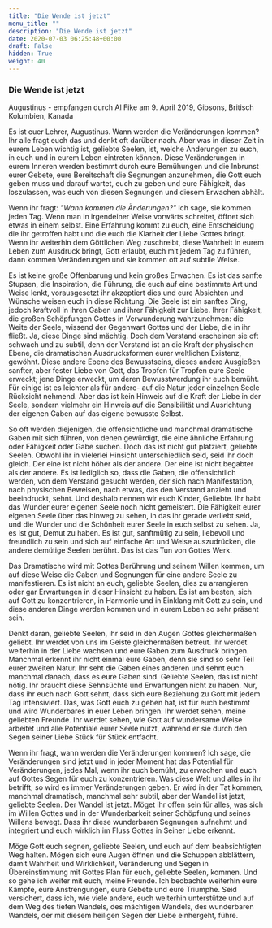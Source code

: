 ```yaml
---
title: "Die Wende ist jetzt"
menu_title: ""
description: "Die Wende ist jetzt"
date: 2020-07-03 06:25:48+00:00
draft: False
hidden: True
weight: 40
---
```

### Die Wende ist jetzt  

Augustinus - empfangen durch Al Fike am 9. April 2019, Gibsons, Britisch Kolumbien, Kanada

Es ist euer Lehrer, Augustinus. Wann werden die Veränderungen kommen? Ihr alle fragt euch das und denkt oft darüber nach. Aber was in dieser Zeit in eurem Leben wichtig ist, geliebte Seelen, ist, welche Änderungen zu euch, in euch und in eurem Leben eintreten können. Diese Veränderungen in eurem Inneren werden bestimmt durch eure Bemühungen und die Inbrunst eurer Gebete, eure Bereitschaft die Segnungen anzunehmen, die Gott euch geben muss und darauf wartet, euch zu geben und eure Fähigkeit, das loszulassen, was euch von diesen Segnungen und diesem Erwachen abhält.   

Wenn ihr fragt: *"Wann kommen die Änderungen?"* Ich sage, sie kommen jeden Tag. Wenn man in irgendeiner Weise vorwärts schreitet, öffnet sich etwas in einem selbst. Eine Erfahrung kommt zu euch, eine Entscheidung die ihr getroffen habt und die euch die Klarheit der Liebe Gottes bringt. Wenn ihr weiterhin dem Göttlichen Weg zuschreibt, diese Wahrheit in eurem Leben zum Ausdruck bringt, Gott erlaubt, euch mit jedem Tag zu führen, dann kommen Veränderungen und sie kommen oft auf subtile Weise.

Es ist keine große Offenbarung und kein großes Erwachen. Es ist das sanfte Stupsen, die Inspiration, die Führung, die euch auf eine bestimmte Art und Weise lenkt, vorausgesetzt ihr akzeptiert dies und eure Absichten und Wünsche weisen euch in diese Richtung. Die Seele ist ein sanftes Ding, jedoch kraftvoll in ihren Gaben und ihrer Fähigkeit zur Liebe. Ihrer Fähigkeit, die großen Schöpfungen Gottes in Verwunderung wahrzunehmen: die Weite der Seele, wissend der Gegenwart Gottes und der Liebe, die in ihr fließt. Ja, diese Dinge sind mächtig. Doch dem Verstand erscheinen sie oft schwach und zu subtil, denn der Verstand ist an die Kraft der physischen Ebene, die dramatischen Ausdrucksformen eurer weltlichen Existenz, gewöhnt. Diese andere Ebene des Bewusstseins, dieses andere Ausgießen sanfter, aber fester Liebe von Gott, das Tropfen für Tropfen eure Seele erweckt; jene Dinge erweckt, um deren Bewusstwerdung ihr euch bemüht. Für einige ist es leichter als für andere- auf die Natur jeder einzelnen Seele Rücksicht nehmend. Aber das ist kein Hinweis auf die Kraft der Liebe in der Seele, sondern vielmehr ein Hinweis auf die Sensibilität und Ausrichtung der eigenen Gaben auf das eigene bewusste Selbst.  

So oft werden diejenigen, die offensichtliche und manchmal dramatische Gaben mit sich führen, von denen gewürdigt, die eine ähnliche Erfahrung oder Fähigkeit oder Gabe suchen. Doch das ist nicht gut platziert, geliebte Seelen. Obwohl ihr in vielerlei Hinsicht unterschiedlich seid, seid ihr doch gleich. Der eine ist nicht höher als der andere. Der eine ist nicht begabter als der andere. Es ist lediglich so, dass die Gaben, die offensichtlich werden, von dem Verstand gesucht werden, der sich nach Manifestation, nach physischen Beweisen, nach etwas, das den Verstand anzieht und beeindruckt, sehnt. Und deshalb nennen wir euch Kinder, Geliebte. Ihr habt das Wunder eurer eigenen Seele noch nicht gemeistert. Die Fähigkeit eurer eigenen Seele über das hinweg zu sehen, in das ihr gerade verliebt seid, und die Wunder und die Schönheit eurer Seele in euch selbst zu sehen. Ja, es ist gut, Demut zu haben. Es ist gut, sanftmütig zu sein, liebevoll und freundlich zu sein und sich auf einfache Art und Weise auszudrücken, die andere demütige Seelen berührt. Das ist das Tun von Gottes Werk.

Das Dramatische wird mit Gottes Berührung und seinem Willen kommen, um auf diese Weise die Gaben und Segnungen für eine andere Seele zu manifestieren. Es ist nicht an euch, geliebte Seelen, dies zu arrangieren oder gar Erwartungen in dieser Hinsicht zu haben. Es ist am besten, sich auf Gott zu konzentrieren, in Harmonie und in Einklang mit Gott zu sein, und diese anderen Dinge werden kommen und in eurem Leben so sehr präsent sein.  

Denkt daran, geliebte Seelen, ihr seid in den Augen Gottes gleichermaßen geliebt. Ihr werdet von uns im Geiste gleichermaßen betreut. Ihr werdet weiterhin in der Liebe wachsen und eure Gaben zum Ausdruck bringen. Manchmal erkennt ihr nicht einmal eure Gaben, denn sie sind so sehr Teil eurer zweiten Natur. Ihr seht die Gaben eines anderen und sehnt euch manchmal danach, dass es eure Gaben sind. Geliebte Seelen, das ist nicht nötig. Ihr braucht diese Sehnsüchte und Erwartungen nicht zu haben. Nur, dass ihr euch nach Gott sehnt, dass sich eure Beziehung zu Gott mit jedem Tag intensiviert. Das, was Gott euch zu geben hat, ist für euch bestimmt und wird Wunderbares in euer Leben bringen. Ihr werdet sehen, meine geliebten Freunde. Ihr werdet sehen, wie Gott auf wundersame Weise arbeitet und alle Potentiale eurer Seele nutzt, während er sie durch den Segen seiner Liebe Stück für Stück entfacht.

Wenn ihr fragt, wann werden die Veränderungen kommen? Ich sage, die Veränderungen sind jetzt und in jeder Moment hat das Potential für Veränderungen, jedes Mal, wenn ihr euch bemüht, zu erwachen und euch auf Gottes Segen für euch zu konzentrieren. Was diese Welt und alles in ihr betrifft, so wird es immer Veränderungen geben. Er wird in der Tat kommen, manchmal dramatisch, manchmal sehr subtil, aber der Wandel ist jetzt, geliebte Seelen. Der Wandel ist jetzt. Möget ihr offen sein für alles, was sich im Willen Gottes und in der Wunderbarkeit seiner Schöpfung und seines Willens bewegt. Dass ihr diese wunderbaren Segnungen aufnehmt und integriert und euch wirklich im Fluss Gottes in Seiner Liebe erkennt.  

Möge Gott euch segnen, geliebte Seelen, und euch auf dem beabsichtigten Weg halten. Mögen sich eure Augen öffnen und die Schuppen abblättern, damit Wahrheit und Wirklichkeit, Veränderung und Segen in Übereinstimmung mit Gottes Plan für euch, geliebte Seelen, kommen. Und so gehe ich weiter mit euch, meine Freunde. Ich beobachte weiterhin eure Kämpfe, eure Anstrengungen, eure Gebete und eure Triumphe. Seid versichert, dass ich, wie viele andere, euch weiterhin unterstütze und auf dem Weg des tiefen Wandels, des mächtigen Wandels, des wunderbaren Wandels, der mit diesem heiligen Segen der Liebe einhergeht, führe.
